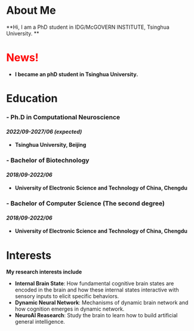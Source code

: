 # About Me
 
**Hi, I am a PhD student in IDG/McGOVERN INSTITUTE, Tsinghua University. **

# <font color=red>News!</font> 
* **I became an phD student in Tsinghua University.**

# Education

### - Ph.D in Computational Neuroscience
#### _2022/09-2027/06 (expected)_
  * **Tsinghua University, Beijing**

### - Bachelor of Biotechnology
#### _2018/09-2022/06_
  * **University of Electronic Science and Technology of China, Chengdu**

### - Bachelor of Computer Science (The second degree)
#### _2018/09-2022/06_
  * **University of Electronic Science and Technology of China, Chengdu**
 
# Interests

**My research interests include**

* **Internal Brain State**: How fundamental cognitive brain states are encoded in the brain and how these internal states interactive with sensory inputs to elicit specific behaviors.
* **Dynamic Neural Network**: Mechanisms of dynamic brain network and how cognition emerges in dynamic network.
* **NeuroAI Reasearch**: Study the brain to learn how to build artificial general intelligence.
